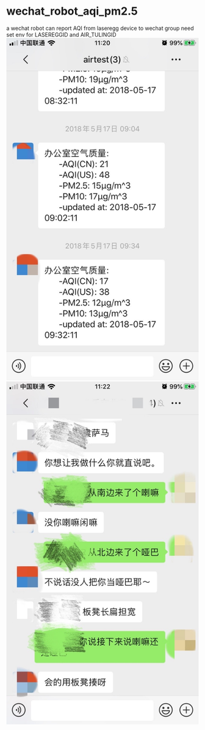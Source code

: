 # wechat_robot_aqi_pm2.5

a wechat robot can report AQI from laseregg device to wechat group
need set env for LASEREGGID and AIR_TULINGID
![demo to send pm2.5 info to wechat](IMG_3156.JPG?raw=true "demo1")
![demo to talk with human](IMG_3157.JPG?raw=true "demo2")
